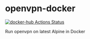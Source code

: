 # openvpn-docker
[![docker-hub Actions Status](https://github.com/dachack/openvpn-docker/workflows/docker-hub/badge.svg)](https://github.com/dachack/openvpn-docker/actions)

Run openvpn on latest Alpine in Docker
